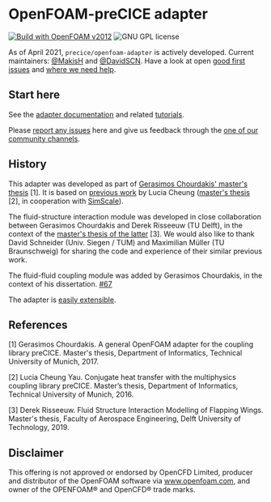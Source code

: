 # OpenFOAM-preCICE adapter

[![Build with OpenFOAM v2012](https://github.com/precice/openfoam-adapter/actions/workflows/build.yml/badge.svg?branch=develop)](https://github.com/precice/openfoam-adapter/actions/workflows/build.yml)
<a style="text-decoration: none" href="https://github.com/precice/openfoam-adapter/blob/master/LICENSE" target="_blank">
    <img src="https://img.shields.io/github/license/precice/openfoam-adapter.svg" alt="GNU GPL license">
</a>
<!-- <a style="text-decoration: none" href="https://travis-ci.org/precice/openfoam-adapter" target="_blank">
    <img src="https://travis-ci.org/precice/openfoam-adapter.svg?branch=master" alt="Build status">
</a> -->

As of April 2021, `precice/openfoam-adapter` is actively developed. Current maintainers: [@MakisH](https://github.com/MakisH/) and [@DavidSCN](https://github.com/DavidSCN). Have a look at open [good first issues](https://github.com/precice/openfoam-adapter/issues?q=is%3Aopen+is%3Aissue+label%3A%22good+first+issue%22) and [where we need help](https://github.com/precice/openfoam-adapter/issues?q=is%3Aopen+is%3Aissue+label%3A%22help+wanted%22).

## Start here

See the [adapter documentation](https://precice.org/adapter-openfoam-overview.html) and related [tutorials](https://precice.org/tutorials.html).

Please [report any issues](https://github.com/precice/openfoam-adapter/issues) here and give us feedback through the [one of our community channels](https://precice.org/community-channels.html).

## History

This adapter was developed as part of [Gerasimos Chourdakis' master's thesis](https://mediatum.ub.tum.de/1462269) [1].
It is based on [previous work](https://github.com/ludcila/CHT-preCICE) by Lucia Cheung ([master's thesis](https://www5.in.tum.de/pub/Cheung2016_Thesis.pdf) [2], in cooperation with [SimScale](https://www.simscale.com/)).

The fluid-structure interaction module was developed in close collaboration between Gerasimos Chourdakis and Derek Risseeuw (TU Delft), in the context of the [master's thesis of the latter](http://resolver.tudelft.nl/uuid:70beddde-e870-4c62-9a2f-8758b4e49123) [3]. We would also like to thank David Schneider (Univ. Siegen / TUM) and Maximilian Müller (TU Braunschweig) for sharing the code and experience of their similar previous work.

The fluid-fluid coupling module was added by Gerasimos Chourdakis, in the context of his dissertation. [#67](https://github.com/precice/openfoam-adapter/pull/67)

The adapter is [easily extensible](https://precice.org/adapter-openfoam-extend.html).

## References

[1] Gerasimos Chourdakis. A general OpenFOAM adapter for the coupling library preCICE. Master's thesis, Department of Informatics, Technical University of Munich, 2017.

[2] Lucia Cheung Yau. Conjugate heat transfer with the multiphysics coupling library preCICE. Master’s thesis, Department of Informatics, Technical University of Munich, 2016.

[3] Derek Risseeuw. Fluid Structure Interaction Modelling of Flapping Wings. Master's thesis, Faculty of Aerospace Engineering, Delft University of Technology, 2019.

## Disclaimer

This offering is not approved or endorsed by OpenCFD Limited, producer and distributor of the OpenFOAM software via www.openfoam.com, and owner of the OPENFOAM®  and OpenCFD®  trade marks.
